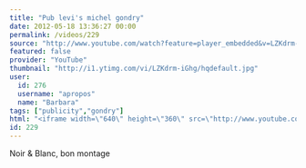 ```yaml
---
title: "Pub levi's michel gondry"
date: 2012-05-18 13:36:27 00:00
permalink: /videos/229
source: "http://www.youtube.com/watch?feature=player_embedded&v=LZKdrm-iGhg"
featured: false
provider: "YouTube"
thumbnail: "http://i1.ytimg.com/vi/LZKdrm-iGhg/hqdefault.jpg"
user:
  id: 276
  username: "apropos"
  name: "Barbara"
tags: ["publicity","gondry"]
html: "<iframe width=\"640\" height=\"360\" src=\"http://www.youtube.com/embed/LZKdrm-iGhg?wmode=transparent&fs=1&feature=oembed\" frameborder=\"0\" allowfullscreen></iframe>"
id: 229
---
```


Noir & Blanc, bon montage
